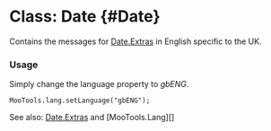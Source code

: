 Class: Date {#Date}
=====================================

Contains the messages for [Date.Extras][] in English specific to the UK.

### Usage

Simply change the language property to *gbENG*.

	MooTools.lang.setLanguage("gbENG");

See also: [Date.Extras][] and [MooTools.Lang][]

[FormValidator]: http://www.mootools.net/more/docs/Forms/FormValidator#FormValidator
[Date.Extras]: http://www.mootools.net/more/docs/Native/Date.Extras